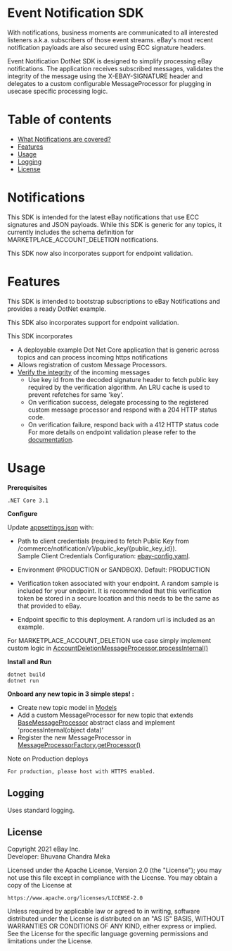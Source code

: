 ﻿Event Notification SDK 
==========
With notifications, business moments are communicated to all interested listeners a.k.a. subscribers of those event streams. eBay's most recent notification payloads are also secured using ECC signature headers.  

Event Notification DotNet SDK  is designed to simplify processing eBay notifications. The application receives subscribed messages, validates the integrity of the message using the X-EBAY-SIGNATURE header and delegates to a custom configurable MessageProcessor for plugging in usecase specific processing logic.


Table of contents
==========
* [What Notifications are covered?](#notifications)
* [Features](#features)
* [Usage](#usage)
* [Logging](#logging)
* [License](#license)


# Notifications

This SDK is intended for the latest eBay notifications that use ECC signatures and JSON payloads. 
While this SDK is generic for any topics, it currently includes the schema definition for MARKETPLACE_ACCOUNT_DELETION notifications. 

This SDK now also incorporates support for endpoint validation.

# Features

This SDK is intended to bootstrap subscriptions to eBay Notifications and provides a ready DotNet example.

This SDK also incorporates support for endpoint validation.

This SDK incorporates

- A deployable example Dot Net Core application that is generic across topics and can process incoming https notifications
- Allows registration of custom Message Processors.
- [Verify the integrity](https://github.corp.ebay.com/bmeka/event-notification-dotnet-sdk/blob/master/Utils/SignatureValidatorImpl.cs#L28) of the incoming messages
  - Use key id from the decoded signature header to fetch public key required by the verification algorithm. An LRU cache is used to prevent refetches for same 'key'.
  - On verification success, delegate processing to the registered custom message processor and respond with a 204 HTTP status code.
  - On verification failure, respond back with a 412 HTTP status code
For more details on endpoint validation please refer to the [documentation](https://developer.ebay.com/marketplace-account-deletion).
# Usage

**Prerequisites**
```
.NET Core 3.1
```
**Configure**

Update [appsettings.json](appsettings.json)  with: 
* Path to client credentials (required to fetch Public Key from /commerce/notification/v1/public_key/{public_key_id}).  
 Sample Client Credentials Configuration: [ebay-config.yaml](Samples/ebay-config.yaml).

* Environment (PRODUCTION or SANDBOX). Default: PRODUCTION

* Verification token associated with your endpoint. A random sample is included for your endpoint.
  It is recommended that this verification token be stored in a secure location and this needs to be the same as that provided to eBay. 

* Endpoint specific to this deployment. A random url is included as an example. 

For MARKETPLACE_ACCOUNT_DELETION use case simply implement custom logic in [AccountDeletionMessageProcessor.processInternal()](https://github.com/eBay/event-notification-java-sdk/blob/main/src/main/java/com/ebay/commerce/notification/processor/AccountDeletionMessageProcessor.java) 


**Install and Run**
```
dotnet build
dotnet run
```

**Onboard any new topic in 3 simple steps! :**

* Create new topic model in [Models](Models/) 
* Add a custom MessageProcessor for new topic that extends [BaseMessageProcessor](Processor/BaseMessageProcessor.cs) abstract class and implement 'processInternal(object data)'
* Register the new MessageProcessor in [MessageProcessorFactory.getProcessor()](https://github.corp.ebay.com/bmeka/event-notification-dotnet-sdk/blob/master/Processor/MessageProcessorFactory.cs#L12)


Note on Production deploys
```
For production, please host with HTTPS enabled.
```

## Logging

Uses standard logging. 


## License

Copyright 2021 eBay Inc.  
Developer: Bhuvana Chandra Meka

Licensed under the Apache License, Version 2.0 (the "License");
you may not use this file except in compliance with the License.
You may obtain a copy of the License at

    https://www.apache.org/licenses/LICENSE-2.0

Unless required by applicable law or agreed to in writing, software
distributed under the License is distributed on an "AS IS" BASIS,
WITHOUT WARRANTIES OR CONDITIONS OF ANY KIND, either express or implied.
See the License for the specific language governing permissions and
limitations under the License.

